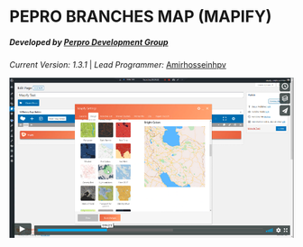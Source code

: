 **PEPRO BRANCHES MAP (MAPIFY)**
===============================

##### **Developed by** [Perpro Development Group](https://pepro.dev/)

*Current Version: 1.3.1* \| *Lead Programmer:* [Amirhosseinhpv](https://hpv.im/)


[![Watch the video](player.png)](https://vimeo.com/444784847)
